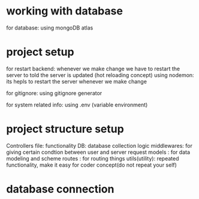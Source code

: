 # working with database

for database: using mongoDB atlas

# project setup

for restart backend: whenever we make change we have to restart the server to told the server is updated (hot reloading concept)
using nodemon: its hepls to restart the server whenever we make change

for gitignore: using gitignore generator

for system related info: using .env (variable environment)

# project structure setup

Controllers file: functionality
DB: database collection logic
middlewares: for giving certain condtion between user and server request
models : for data modeling and scheme
routes : for routing things
utils(utility): repeated functionality, make it easy for coder concept(do not repeat your self)

# database connection
